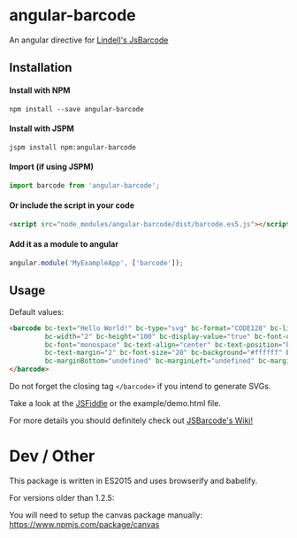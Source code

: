 # angular-barcode

An angular directive for [Lindell's JsBarcode](https://github.com/lindell/JsBarcode)

## Installation

#### Install with NPM

```npm install --save angular-barcode```

#### Install with JSPM

```jspm install npm:angular-barcode```

#### Import (if using JSPM)

```javascript
import barcode from 'angular-barcode';
```

#### Or include the script in your code

```html
<script src="node_modules/angular-barcode/dist/barcode.es5.js"></script>
```

#### Add it as a module to angular

```javascript
angular.module('MyExampleApp', ['barcode']);
```

## Usage

Default values:

```html
<barcode bc-text="Hello World!" bc-type="svg" bc-format="CODE128" bc-line-color="#000000"
         bc-width="2" bc-height="100" bc-display-value="true" bc-font-options=""
         bc-font="monospace" bc-text-align="center" bc-text-position="bottom"
         bc-text-margin="2" bc-font-size="20" bc-background="#ffffff" bc-margin="0" bc-marginTop="undefined"
         bc-marginBottom="undefined" bc-marginLeft="undefined" bc-marginRight="undefined">
</barcode>
```

Do not forget the closing tag `</barcode>` if you intend to generate SVGs.

Take a look at the [JSFiddle](http://jsfiddle.net/gh/get/angular/1.5.7/isonet/angular-barcode/tree/master/demo/) or the example/demo.html file.

For more details you should definitely check out [JSBarcode's Wiki!](https://github.com/lindell/JsBarcode/wiki/Options) 

# Dev / Other

This package is written in ES2015 and uses browserify and babelify.

For versions older than 1.2.5:

You will need to setup the canvas package manually: https://www.npmjs.com/package/canvas
